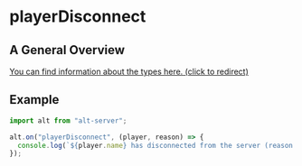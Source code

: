 # playerDisconnect

## A General Overview

<a href="https://docs.altv.mp/js/api/alt-server.IServerEvent.html#_altmp_altv_types_alt_server_IServerEvent_playerDisconnect" target="_blank"> You can find information about the types here. (click to redirect) </a>

## Example

```js
import alt from "alt-server";

alt.on("playerDisconnect", (player, reason) => {
  console.log(`${player.name} has disconnected from the server (reason: ${reason})`);
});
```
